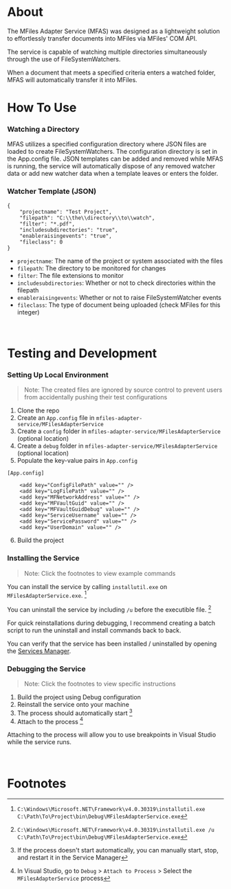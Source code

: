 # About
The MFiles Adapter Service (MFAS) was designed as a lightweight solution to effortlessly transfer documents into MFiles via MFiles' COM API.

The service is capable of watching multiple directories simultaneously through the use of FileSystemWatchers.

When a document that meets a specified criteria enters a watched folder, MFAS will automatically transfer it into MFiles.
<br>

# How To Use

### Watching a Directory
MFAS utilizes a specified configuration directory where JSON files are loaded to create FileSystemWatchers. The configuration directory is set in the App.config file. JSON templates can be added and removed while MFAS is running, the service will automatically dispose of any removed watcher data or add new watcher data when a template leaves or enters the folder.

### Watcher Template (JSON)
    {
		"projectname": "Test Project",
		"filepath": "C:\\the\\directory\\to\\watch",
		"filter": "*.pdf",
		"includesubdirectories": "true",
		"enableraisingevents": "true",
		"fileclass": 0
    }

- `projectname`: The name of the project or system associated with the files
- `filepath`: The directory to be monitored for changes
- `filter`: The file extensions to monitor
- `includesubdirectories`: Whether or not to check directories within the filepath
- `enableraisingevents`: Whether or not to raise FileSystemWatcher events
- `fileclass`: The type of document being uploaded (check MFiles for this integer)

<br>

# Testing and Development

### Setting Up Local Environment
> Note: The created files are ignored by source control to prevent users from accidentally pushing their test configurations

1. Clone the repo 
2. Create an `App.config` file in `mfiles-adapter-service/MFilesAdapterService`
3. Create a `config` folder in `mfiles-adapter-service/MFilesAdapterService` (optional location)
4. Create a `debug` folder in `mfiles-adapter-service/MFilesAdapterService` (optional location)
5. Populate the key-value pairs in `App.config`
```
[App.config]

	<add key="ConfigFilePath" value="" />
	<add key="LogFilePath" value="" />
	<add key="MFNetworkAddress" value="" />
	<add key="MFVaultGuid" value="" />
	<add key="MFVaultGuidDebug" value="" />
	<add key="ServiceUsername" value="" />
	<add key="ServicePassword" value="" />
	<add key="UserDomain" value="" />
```
6. Build the project

### Installing the Service
> Note: Click the footnotes to view example commands

You can install the service by calling `installutil.exe` on `MFilesAdapterService.exe`. [^1]

You can uninstall the service by including `/u` before the executible file. [^2]

For quick reinstallations during debugging, I recommend creating a batch script to run the uninstall and install commands back to back.

You can verify that the service has been installed / uninstalled by opening the <a href="https://www.thewindowsclub.com/open-windows-services" title="Hobbit lifestyles">Services Manager</a>.

### Debugging the Service
> Note: Click the footnotes to view specific instructions

1. Build the project using Debug configuration
2. Reinstall the service onto your machine
3. The process should automatically start [^3]
4. Attach to the process [^4]

Attaching to the process will allow you to use breakpoints in Visual Studio while the service runs.

<br>

# Footnotes
[^1]: `C:\Windows\Microsoft.NET\Framework\v4.0.30319\installutil.exe C:\Path\To\Project\bin\Debug\MFilesAdapterService.exe`
[^2]: `C:\Windows\Microsoft.NET\Framework\v4.0.30319\installutil.exe /u C:\Path\To\Project\bin\Debug\MFilesAdapterService.exe`
[^3]: If the process doesn't start automatically, you can manually start, stop, and restart it in the Service Manager
[^4]: In Visual Studio, go to `Debug` > `Attach to Process` > Select the `MFilesAdapterService` process
